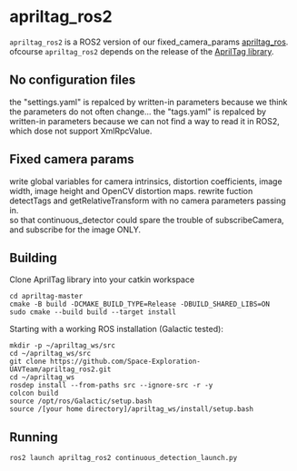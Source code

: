 

# apriltag_ros2

`apriltag_ros2` is a ROS2 version of our fixed_camera_params [apriltag_ros](https://github.com/Space-Exploration-UAVTeam/apriltag_ros1/tree/fixed_camera_params). 
ofcourse `apriltag_ros2` depends on the release of the [AprilTag library](https://github.com/AprilRobotics/apriltag). 

## No configuration files
the "settings.yaml" is repalced by written-in parameters because we think the parameters do not often change...
the "tags.yaml" is repalced by written-in parameters because we can not find a way to read it in ROS2, which dose not support XmlRpcValue.

## Fixed camera params
write global variables for camera intrinsics, distortion coefficients, image width, image height and OpenCV distortion maps. rewrite fuction detectTags and getRelativeTransform with no camera parameters passing in.   
so that continuous_detector could spare the trouble of subscribeCamera, and subscribe for the image ONLY.  

## Building
Clone AprilTag library into your catkin workspace 
```
cd apriltag-master
cmake -B build -DCMAKE_BUILD_TYPE=Release -DBUILD_SHARED_LIBS=ON
sudo cmake --build build --target install
```

Starting with a working ROS installation (Galactic tested):
```
mkdir -p ~/apriltag_ws/src             
cd ~/apriltag_ws/src                  
git clone https://github.com/Space-Exploration-UAVTeam/apriltag_ros2.git 
cd ~/apriltag_ws                       
rosdep install --from-paths src --ignore-src -r -y  
colcon build   
source /opt/ros/Galactic/setup.bash 
source /[your home directory]/apriltag_ws/install/setup.bash 
```

## Running
```
ros2 launch apriltag_ros2 continuous_detection_launch.py
```